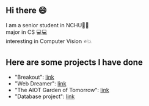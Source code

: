 
## Hi there :smile:

I am a senior student in NCHU:sunflower::sunflower:  
major in CS  :computer::computer:   
interesting in Computer Vision :star::boom:  
## Here are some projects I have done

* "Breakout": [link](https://github.com/Rinbow98/Breakout_master_python)
* "Web Dreamer": [link](https://github.com/Edmond-Yang/web_project)
* "The AIOT Garden of Tomorrow": [link](https://github.com/Edmond-Yang/Aiot_Project)
* "Database project": [link](https://github.com/daaaaaaavid/Database)
<!--
**daaaaaaavid/daaaaaaavid** is a ✨ _special_ ✨ repository because its `README.md` (this file) appears on your GitHub profile.

Here are some ideas to get you started:

- 🔭 I’m currently working on ...
- 🌱 I’m currently learning ...
- 👯 I’m looking to collaborate on ...
- 🤔 I’m looking for help with ...
- 💬 Ask me about ...
- 📫 How to reach me: ...
- 😄 Pronouns: ...
- ⚡ Fun fact: ...
-->
